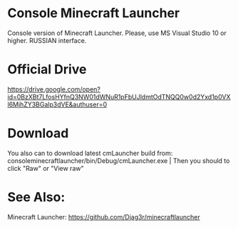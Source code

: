 # Console Minecraft Launcher
Console version of Minecraft Launcher. Please, use MS Visual Studio 10 or higher. RUSSIAN interface.

# Official Drive
https://drive.google.com/open?id=0BzXBt7LfosHYfnQ3NW01dWNuR1pFbUJldmtOdTNQQ0w0d2Yxd1p0VXl6MjhZY3BGalp3dVE&authuser=0

# Download
You also can to download latest cmLauncher build from: consoleminecraftlauncher/bin/Debug/cmLauncher.exe |
Then you should to click "Raw" or "View raw"

# See Also:
Minecraft Launcher: https://github.com/Djag3r/minecraftlauncher

